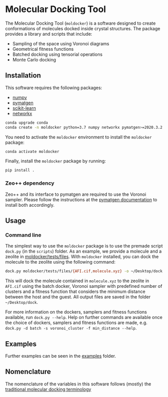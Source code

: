# Molecular Docking Tool

The Molecular Docking Tool (`moldocker`) is a software designed to create conformations of molecules docked inside crystal structures. The package provides a library and scripts that include:
 - Sampling of the space using Voronoi diagrams
 - Geometrical fitness functions
 - Batched docking using tensorial operations
 - Monte Carlo docking

## Installation

This software requires the following packages:
- [numpy](https://numpy.org/)
- [pymatgen](https://pymatgen.org)
- [scikit-learn](https://scikit-learn.org/stable/)
- [networkx](https://networkx.github.io/)

```bash
conda upgrade conda
conda create -n moldocker python=3.7 numpy networkx pymatgen>=2020.3.2 scikit-learn -c conda-forge
```

You need to activate the `moldocker` environment to install the `moldocker` package:

```bash
conda activate moldocker
```

Finally, install the `moldocker` package by running:

```bash
pip install .
```

### Zeo++ dependency

Zeo++ and its interface to pymatgen are required to use the Voronoi sampler. Please follow the instructions at the [pymatgen documentation](https://pymatgen.org/pymatgen.io.zeopp.html#zeo-installation-steps) to install both accordingly.

## Usage

### Command line
The simplest way to use the `moldocker` package is to use the premade script `dock.py` (in the `scripts`) folder. As an example, we provide a molecule and a zeolite in [moldocker/tests/files](moldocker/tests/files). With `moldocker` installed, you can dock the molecule to the zeolite using the following command:

```bash
dock.py moldocker/tests/files/{AFI.cif,molecule.xyz} -o ~/Desktop/dock -d batch -s voronoi_cluster -f min_distance
```

This will dock the molecule contained in `molecule.xyz` to the zeolite in `AFI.cif` using the batch docker, Voronoi sampler with predefined number of clusters and a fitness function that considers the minimum distance between the host and the guest. All output files are saved in the folder `~/Desktop/dock`.

For more information on the dockers, samplers and fitness functions available, run `dock.py --help`. Help on further commands are available once the choice of dockers, samplers and fitness functions are made, e.g. `dock.py -d batch -s voronoi_cluster -f min_distance --help`.

## Examples

Further examples can be seen in the [examples](examples/README.md) folder.

## Nomenclature

The nomenclature of the variables in this software follows (mostly) the [traditional molecular docking terminology](https://en.wikipedia.org/wiki/Docking_(molecular))
